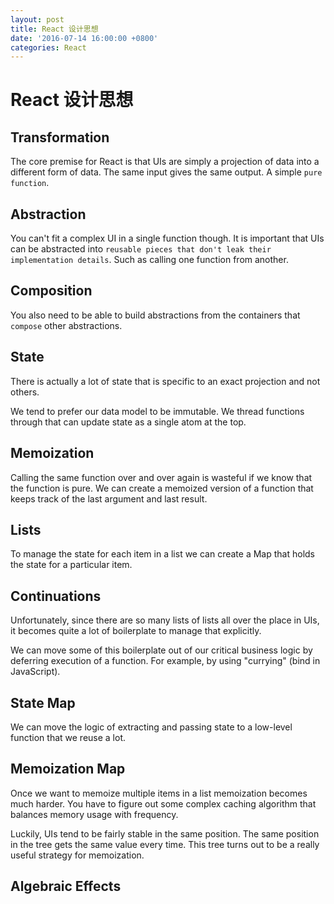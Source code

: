 ```yaml
---
layout: post
title: React 设计思想
date: '2016-07-14 16:00:00 +0800'
categories: React
---
```


# React 设计思想

## Transformation

The core premise for React is that UIs are simply a projection of data into a different form of data. The same input gives the same output. A simple `pure function`.

## Abstraction

You can't fit a complex UI in a single function though. It is important that UIs can be abstracted into `reusable pieces that don't leak their implementation details`. Such as calling one function from another.

## Composition

You also need to be able to build abstractions from the containers that `compose` other abstractions.

## State

There is actually a lot of state that is specific to an exact projection and not others.

We tend to prefer our data model to be immutable. We thread functions through that can update state as a single atom at the top.

## Memoization

Calling the same function over and over again is wasteful if we know that the function is pure. We can create a memoized version of a function that keeps track of the last argument and last result.

## Lists

To manage the state for each item in a list we can create a Map that holds the state for a particular item.

## Continuations

Unfortunately, since there are so many lists of lists all over the place in UIs, it becomes quite a lot of boilerplate to manage that explicitly.

We can move some of this boilerplate out of our critical business logic by deferring execution of a function. For example, by using "currying" (bind in JavaScript).

## State Map

We can move the logic of extracting and passing state to a low-level function that we reuse a lot.

## Memoization Map

Once we want to memoize multiple items in a list memoization becomes much harder. You have to figure out some complex caching algorithm that balances memory usage with frequency.

Luckily, UIs tend to be fairly stable in the same position. The same position in the tree gets the same value every time. This tree turns out to be a really useful strategy for memoization.

## Algebraic Effects
